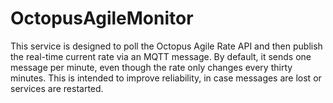 # OctopusAgileMonitor
This service is designed to poll the Octopus Agile Rate API and then publish the real-time current rate via an MQTT message. By default, it sends one message per minute, even though the rate only changes every thirty minutes. This is intended to improve reliability, in case messages are lost or services are restarted.
